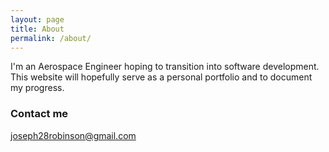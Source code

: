 ```yaml
---
layout: page
title: About
permalink: /about/
---
```


I'm an Aerospace Engineer hoping to transition into software development. This website will hopefully serve as a personal portfolio and to document my progress.


### Contact me

[joseph28robinson@gmail.com](mailto:joseph28robinson@gmail.com)

